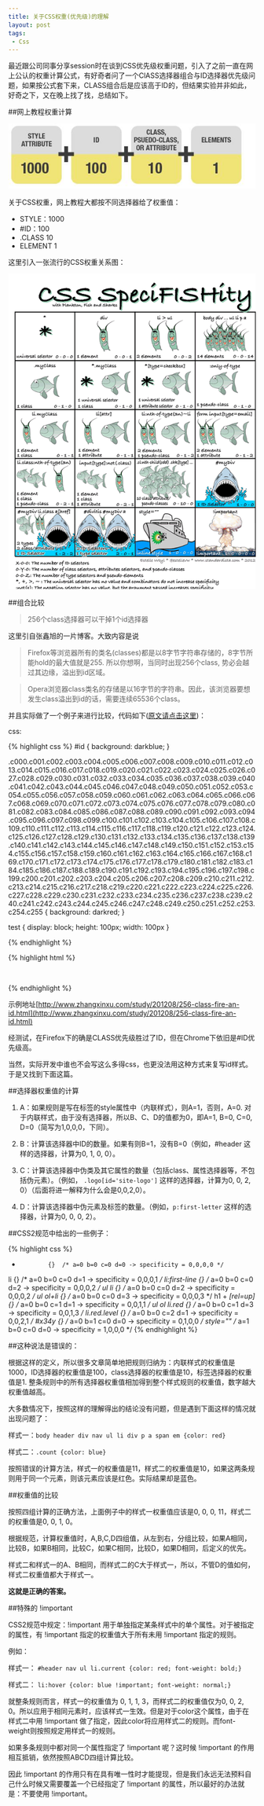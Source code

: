 ```yaml
---
title: 关于CSS权重(优先级)的理解
layout: post
tags:
 - Css
---
```


最近跟公司同事分享session时在谈到CSS优先级权重问题，引入了之前一直在网上公认的权重计算公式，有好奇者问了一个ClASS选择器组合与ID选择器优先级问题，如果按公式套下来，CLASS组合后是应该高于ID的，但结果实验并非如此，好奇之下，又在晚上找了找，总结如下。
<!--more-->

##网上教程权重计算

![css权重图](/images/css_weight1.jpg)

关于CSS权重，网上教程大都按不同选择器给了权重值：

- STYLE：1000
- \#ID：100
- .CLASS 10
- ELEMENT 1

这里引入一张流行的CSS权重关系图：

![css权重关系图](/images/css_weight.png)


##组合比较

> 256个class选择器可以干掉1个id选择器

这里引自张鑫旭的一片博客。大致内容是说

> Firefox等浏览器所有的类名(classes)都是以8字节字符串存储的，8字节所能hold的最大值就是255. 所以你想啊，当同时出现256个class, 势必会越过其边缘，溢出到id区域。

> Opera浏览器class类名的存储是以16字节的字符串。因此，该浏览器要想发生class溢出到id的话，需要连续65536个class。

并且实际做了一个例子来进行比较，代码如下([原文请点击这里](http://www.zhangxinxu.com/wordpress/2012/08/256-class-selector-beat-id-selector/))：

css:

{% highlight css %}
#id {
  background: darkblue;
}

.c000.c001.c002.c003.c004.c005.c006.c007.c008.c009.c010.c011.c012.c013.c014.c015.c016.c017.c018.c019.c020.c021.c022.c023.c024.c025.c026.c027.c028.c029.c030.c031.c032.c033.c034.c035.c036.c037.c038.c039.c040.c041.c042.c043.c044.c045.c046.c047.c048.c049.c050.c051.c052.c053.c054.c055.c056.c057.c058.c059.c060.c061.c062.c063.c064.c065.c066.c067.c068.c069.c070.c071.c072.c073.c074.c075.c076.c077.c078.c079.c080.c081.c082.c083.c084.c085.c086.c087.c088.c089.c090.c091.c092.c093.c094.c095.c096.c097.c098.c099.c100.c101.c102.c103.c104.c105.c106.c107.c108.c109.c110.c111.c112.c113.c114.c115.c116.c117.c118.c119.c120.c121.c122.c123.c124.c125.c126.c127.c128.c129.c130.c131.c132.c133.c134.c135.c136.c137.c138.c139.c140.c141.c142.c143.c144.c145.c146.c147.c148.c149.c150.c151.c152.c153.c154.c155.c156.c157.c158.c159.c160.c161.c162.c163.c164.c165.c166.c167.c168.c169.c170.c171.c172.c173.c174.c175.c176.c177.c178.c179.c180.c181.c182.c183.c184.c185.c186.c187.c188.c189.c190.c191.c192.c193.c194.c195.c196.c197.c198.c199.c200.c201.c202.c203.c204.c205.c206.c207.c208.c209.c210.c211.c212.c213.c214.c215.c216.c217.c218.c219.c220.c221.c222.c223.c224.c225.c226.c227.c228.c229.c230.c231.c232.c233.c234.c235.c236.c237.c238.c239.c240.c241.c242.c243.c244.c245.c246.c247.c248.c249.c250.c251.c252.c253.c254.c255 {
  background: darkred;
}

test {
  display: block;
  height: 100px;
  width: 100px
}​

{% endhighlight %}

{% highlight html %}

<test id="id" class="c000 c001 c002 c003 c004 c005 c006 c007 c008 c009 c010 c011 c012 c013 c014 c015 c016 c017 c018 c019 c020 c021 c022 c023 c024 c025 c026 c027 c028 c029 c030 c031 c032 c033 c034 c035 c036 c037 c038 c039 c040 c041 c042 c043 c044 c045 c046 c047 c048 c049 c050 c051 c052 c053 c054 c055 c056 c057 c058 c059 c060 c061 c062 c063 c064 c065 c066 c067 c068 c069 c070 c071 c072 c073 c074 c075 c076 c077 c078 c079 c080 c081 c082 c083 c084 c085 c086 c087 c088 c089 c090 c091 c092 c093 c094 c095 c096 c097 c098 c099 c100 c101 c102 c103 c104 c105 c106 c107 c108 c109 c110 c111 c112 c113 c114 c115 c116 c117 c118 c119 c120 c121 c122 c123 c124 c125 c126 c127 c128 c129 c130 c131 c132 c133 c134 c135 c136 c137 c138 c139 c140 c141 c142 c143 c144 c145 c146 c147 c148 c149 c150 c151 c152 c153 c154 c155 c156 c157 c158 c159 c160 c161 c162 c163 c164 c165 c166 c167 c168 c169 c170 c171 c172 c173 c174 c175 c176 c177 c178 c179 c180 c181 c182 c183 c184 c185 c186 c187 c188 c189 c190 c191 c192 c193 c194 c195 c196 c197 c198 c199 c200 c201 c202 c203 c204 c205 c206 c207 c208 c209 c210 c211 c212 c213 c214 c215 c216 c217 c218 c219 c220 c221 c222 c223 c224 c225 c226 c227 c228 c229 c230 c231 c232 c233 c234 c235 c236 c237 c238 c239 c240 c241 c242 c243 c244 c245 c246 c247 c248 c249 c250 c251 c252 c253 c254 c255"></test>​

{% endhighlight %}

示例地址[http://www.zhangxinxu.com/study/201208/256-class-fire-an-id.html](http://www.zhangxinxu.com/study/201208/256-class-fire-an-id.html)

经测试，在Firefox下的确是CLASS优先级胜过了ID，但在Chrome下依旧是#ID优先级高。

当然，实际开发中谁也不会写这么多得css，也更没法用这种方式来复写id样式。于是又找到下面这篇。

##选择器权重值的计算

1. A：如果规则是写在标签的style属性中（内联样式），则A=1，否则，A=0. 对于内联样式，由于没有选择器，所以B、C、D的值都为0，即A=1, B=0, C=0, D=0（简写为1,0,0,0，下同）。

2. B：计算该选择器中ID的数量。如果有则B=1，没有B=0（例如，#header 这样的选择器，计算为0, 1, 0, 0）。

3. C：计算该选择器中伪类及其它属性的数量（包括class、属性选择器等，不包括伪元素）。（例如， ```.logo[id='site-logo']``` 这样的选择器，计算为0, 0, 2, 0）（后面将进一解释为什么会是0,0,2,0）。

4. D：计算该选择器中伪元素及标签的数量。（例如，```p:first-letter``` 这样的选择器，计算为0, 0, 0, 2）。

##CSS2规范中给出的一些例子：

{% highlight css %}
*             {}  /* a=0 b=0 c=0 d=0 -> specificity = 0,0,0,0 */
li            {}  /* a=0 b=0 c=0 d=1 -> specificity = 0,0,0,1 */
li:first-line {}  /* a=0 b=0 c=0 d=2 -> specificity = 0,0,0,2 */
ul li         {}  /* a=0 b=0 c=0 d=2 -> specificity = 0,0,0,2 */
ul ol+li      {}  /* a=0 b=0 c=0 d=3 -> specificity = 0,0,0,3 */
h1 + *[rel=up]{}  /* a=0 b=0 c=1 d=1 -> specificity = 0,0,1,1 */
ul ol li.red  {}  /* a=0 b=0 c=1 d=3 -> specificity = 0,0,1,3 */
li.red.level  {}  /* a=0 b=0 c=2 d=1 -> specificity = 0,0,2,1 */
#x34y         {}  /* a=0 b=1 c=0 d=0 -> specificity = 0,1,0,0 */
style=""          /* a=1 b=0 c=0 d=0 -> specificity = 1,0,0,0 */
{% endhighlight %}


##这种说法是错误的：

根据这样的定义，所以很多文章简单地把规则归纳为：内联样式的权重值是1000，ID选择器的权重值是100，class选择器的权重值是10，标签选择器的权重值是1. 整条规则中的所有选择器权重值相加得到整个样式规则的权重值，数字越大权重值越高。

大多数情况下，按照这样的理解得出的结论没有问题，但是遇到下面这样的情况就出现问题了：

样式一：```body header div nav ul li div p a span em {color: red}```

样式二：```.count {color: blue}```

按照错误的计算方法，样式一的权重值是11，样式二的权重值是10，如果这两条规则用于同一个元素，则该元素应该是红色。实际结果却是蓝色。

##权重值的比较

按照四组计算的正确方法，上面例子中的样式一权重值应该是0, 0, 0, 11，样式二的权重值是0, 0, 1, 0。

根据规范，计算权重值时，A,B,C,D四组值，从左到右，分组比较，如果A相同，比较B，如果B相同，比较C，如果C相同，比较D，如果D相同，后定义的优先。

样式二和样式一的A、B相同，而样式二的C大于样式一，所以，不管D的值如何，样式二权重值都大于样式一。

**这就是正确的答案。**

##特殊的 !important

CSS2规范中规定：!important 用于单独指定某条样式中的单个属性。对于被指定的属性，有 !important 指定的权重值大于所有未用 !important 指定的规则。

例如：

样式一： ```#header nav ul li.current {color: red; font-weight: bold;}```

样式二： ```li:hover {color: blue !important; font-weight: normal;}```

就整条规则而言，样式一的权重值为 0, 1, 1, 3，而样式二的权重值仅为0, 0, 2, 0。所以应用于相同元素时，应该样式一生效。但是对于color这个属性，由于在样式二中用 !important 做了指定，因此color将应用样式二的规则。而font-weight则按照规定用样式一的规则。

如果多条规则中都对同一个属性指定了 !important 呢？这时候 !important 的作用相互抵销，依然按照ABCD四组计算比较。

因此 !important 的作用只有在具有唯一性时才能提现，但是我们永远无法预料自己什么时候又需要覆盖一个已经指定了 !important 的属性，所以最好的办法就是：不要使用 !important。

